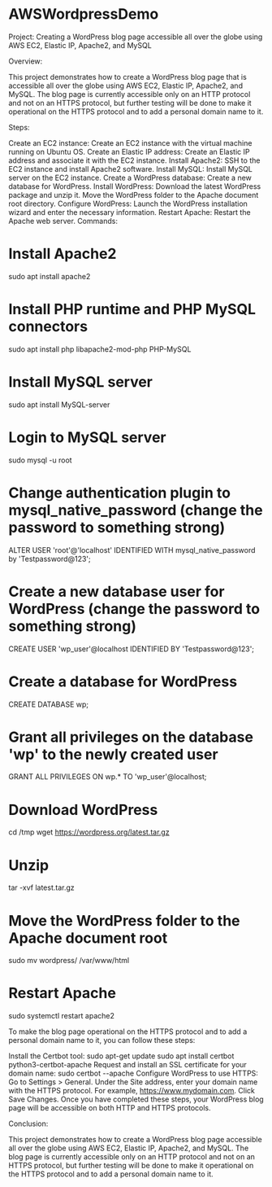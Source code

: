 # AWSWordpressDemo

Project: Creating a WordPress blog page accessible all over the globe using AWS EC2, Elastic IP, Apache2, and MySQL

Overview:

This project demonstrates how to create a WordPress blog page that is accessible all over the globe using AWS EC2, Elastic IP, Apache2, and MySQL. The blog page is currently accessible only on an HTTP protocol and not on an HTTPS protocol, but further testing will be done to make it operational on the HTTPS protocol and to add a personal domain name to it.

Steps:

Create an EC2 instance:
Create an EC2 instance with the virtual machine running on Ubuntu OS.
Create an Elastic IP address:
Create an Elastic IP address and associate it with the EC2 instance.
Install Apache2:
SSH to the EC2 instance and install Apache2 software.
Install MySQL:
Install MySQL server on the EC2 instance.
Create a WordPress database:
Create a new database for WordPress.
Install WordPress:
Download the latest WordPress package and unzip it.
Move the WordPress folder to the Apache document root directory.
Configure WordPress:
Launch the WordPress installation wizard and enter the necessary information.
Restart Apache:
Restart the Apache web server.
Commands:

# Install Apache2
sudo apt install apache2

# Install PHP runtime and PHP MySQL connectors
sudo apt install php libapache2-mod-php PHP-MySQL

# Install MySQL server
sudo apt install MySQL-server

# Login to MySQL server
sudo mysql -u root

# Change authentication plugin to mysql_native_password (change the password to something strong)
ALTER USER 'root'@'localhost' IDENTIFIED WITH mysql_native_password by 'Testpassword@123';

# Create a new database user for WordPress (change the password to something strong)
CREATE USER 'wp_user'@localhost IDENTIFIED BY 'Testpassword@123';

# Create a database for WordPress
CREATE DATABASE wp;

# Grant all privileges on the database 'wp' to the newly created user
GRANT ALL PRIVILEGES ON wp.* TO 'wp_user'@localhost;

# Download WordPress
cd /tmp
wget https://wordpress.org/latest.tar.gz

# Unzip
tar -xvf latest.tar.gz

# Move the WordPress folder to the Apache document root
sudo mv wordpress/ /var/www/html

# Restart Apache
sudo systemctl restart apache2


To make the blog page operational on the HTTPS protocol and to add a personal domain name to it, you can follow these steps:

Install the Certbot tool:
sudo apt-get update
sudo apt install certbot python3-certbot-apache
Request and install an SSL certificate for your domain name:
sudo certbot --apache
Configure WordPress to use HTTPS:
Go to Settings > General.
Under the Site address, enter your domain name with the HTTPS protocol. For example, https://www.mydomain.com.
Click Save Changes.
Once you have completed these steps, your WordPress blog page will be accessible on both HTTP and HTTPS protocols.

Conclusion:

This project demonstrates how to create a WordPress blog page accessible all over the globe using AWS EC2, Elastic IP, Apache2, and MySQL. The blog page is currently accessible only on an HTTP protocol and not on an HTTPS protocol, but further testing will be done to make it operational on the HTTPS protocol and to add a personal domain name to it.
